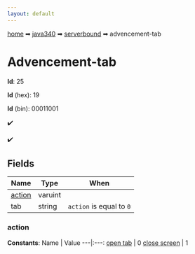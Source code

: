 ```yaml
---
layout: default
---
```


[home](/) ➡ [java340](/protocol/java340) ➡ [serverbound](/protocol/java340/serverbound) ➡ advencement-tab

# Advencement-tab

**Id**: 25

**Id** (hex): 19

**Id** (bin): 00011001

✔️

✔️

## Fields

Name | Type | When
---|---|:---:
[action](#action) | varuint | 
tab | string | <code>action</code> is equal to <code>0</code>

### action

**Constants**:
Name | Value
---|:---:
[open tab](action_open-tab) | 0
[close screen](action_close-screen) | 1

